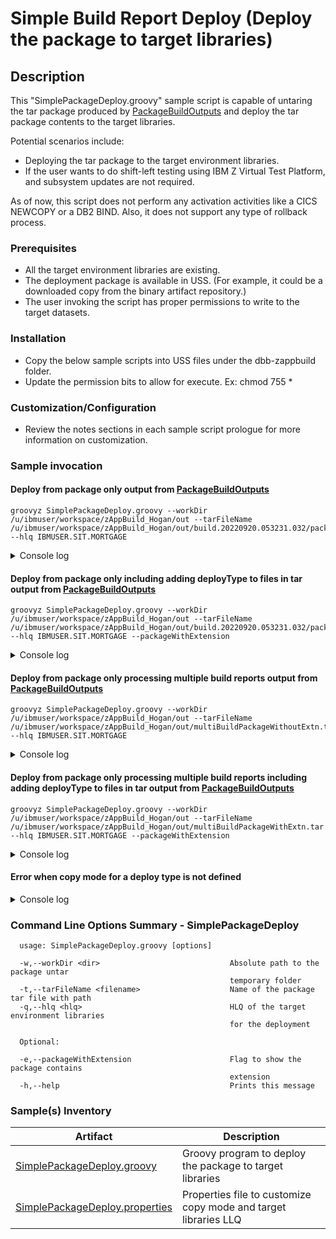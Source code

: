 # Simple Build Report Deploy (Deploy the package to target libraries)
## Description
This "SimplePackageDeploy.groovy" sample script is capable of untaring the tar package produced by [PackageBuildOutputs](../PackageBuildOutputs/) and deploy the tar package contents to the target libraries. 

Potential scenarios include:
* Deploying the tar package to the target environment libraries.
* If the user wants to do shift-left testing using IBM Z Virtual Test Platform, and subsystem updates are not required.

As of now, this script does not perform any activation activities like a CICS NEWCOPY or a DB2 BIND.  Also, it does not support any type of rollback process.

### Prerequisites

* All the target environment libraries are existing.
* The deployment package is available in USS. (For example, it could be a downloaded copy from the binary artifact repository.)
* The user invoking the script has proper permissions to write to the target datasets.

### Installation
* Copy the below sample scripts into USS files under the dbb-zappbuild folder.
* Update the permission bits to allow for execute. Ex: chmod 755 *

### Customization/Configuration
* Review the notes sections in each sample script prologue for more information on customization.

### Sample invocation

#### Deploy from package only output from [PackageBuildOutputs](../PackageBuildOutputs/)
```
groovyz SimplePackageDeploy.groovy --workDir /u/ibmuser/workspace/zAppBuild_Hogan/out --tarFileName /u/ibmuser/workspace/zAppBuild_Hogan/out/build.20220920.053231.032/packageWithoutExtn.tar --hlq IBMUSER.SIT.MORTGAGE
```

<details>
  <summary>Console log</summary>

SimplePackageDeploy console output

```
** SimplePackageDeploy start at 20220920.073414.034
** Created tar file extract directory /u/ibmuser/workspace/zAppBuild_Hogan/out/DeployFiles_20220920.073414.034
** Untar file at /u/ibmuser/workspace/zAppBuild_Hogan/out/build.20220920.053231.032/packageWithoutExtn.tar.

Package untar done to /u/ibmuser/workspace/zAppBuild_Hogan/out/DeployFiles_20220920.073414.034

** Deploying the contents in /u/ibmuser/workspace/zAppBuild_Hogan/out/DeployFiles_20220920.073414.034/BuildReport.json

Extracted file /u/ibmuser/workspace/zAppBuild_Hogan/out/DeployFiles_20220920.073414.034/IBMUSER.MORT0001.LOAD/EPSMORT is of type MAPLOAD
Copied source file - IBMUSER.MORT0001.LOAD/EPSMORT to Target PDS - IBMUSER.SIT.MORTGAGE.MAPLOAD

Extracted file /u/ibmuser/workspace/zAppBuild_Hogan/out/DeployFiles_20220920.073414.034/IBMUSER.MORT0001.LOAD/EPSMLIS is of type MAPLOAD
Copied source file - IBMUSER.MORT0001.LOAD/EPSMLIS to Target PDS - IBMUSER.SIT.MORTGAGE.MAPLOAD

Extracted file /u/ibmuser/workspace/zAppBuild_Hogan/out/DeployFiles_20220920.073414.034/IBMUSER.MORT0001.LOAD/EPSCSMRT is of type CICSLOAD
Copied source file - IBMUSER.MORT0001.LOAD/EPSCSMRT to Target PDS - IBMUSER.SIT.MORTGAGE.CICSLOAD

Extracted file /u/ibmuser/workspace/zAppBuild_Hogan/out/DeployFiles_20220920.073414.034/IBMUSER.MORT0001.DBRM/EPSCMORT is of type DBRM
Copied source file - IBMUSER.MORT0001.DBRM/EPSCMORT to Target PDS - IBMUSER.SIT.MORTGAGE.DBRM

Extracted file /u/ibmuser/workspace/zAppBuild_Hogan/out/DeployFiles_20220920.073414.034/IBMUSER.MORT0001.LOAD/EPSCMORT is of type CICSLOAD
Copied source file - IBMUSER.MORT0001.LOAD/EPSCMORT to Target PDS - IBMUSER.SIT.MORTGAGE.CICSLOAD

Extracted file /u/ibmuser/workspace/zAppBuild_Hogan/out/DeployFiles_20220920.073414.034/IBMUSER.MORT0001.LOAD/DATEVAL is of type LOAD
Copied source file - IBMUSER.MORT0001.LOAD/DATEVAL to Target PDS - IBMUSER.SIT.MORTGAGE.LOAD

Extracted file /u/ibmuser/workspace/zAppBuild_Hogan/out/DeployFiles_20220920.073414.034/IBMUSER.MORT0001.LOAD/LENPGM is of type LOAD
Copied source file - IBMUSER.MORT0001.LOAD/LENPGM to Target PDS - IBMUSER.SIT.MORTGAGE.LOAD

Deleted the temporary folder - /u/ibmuser/workspace/zAppBuild_Hogan/out/DeployFiles_20220920.073414.034

** Build finished
```
</details>


#### Deploy from package only including adding deployType to files in tar output from [PackageBuildOutputs](../PackageBuildOutputs/)
```
groovyz SimplePackageDeploy.groovy --workDir /u/ibmuser/workspace/zAppBuild_Hogan/out --tarFileName /u/ibmuser/workspace/zAppBuild_Hogan/out/build.20220920.053231.032/packageWithExtn.tar --hlq IBMUSER.SIT.MORTGAGE --packageWithExtension
```

<details>
  <summary>Console log</summary>

SimplePackageDeploy console output

```
** SimplePackageDeploy start at 20220920.073751.037
** Created tar file extract directory /u/ibmuser/workspace/zAppBuild_Hogan/out/DeployFiles_20220920.073751.037
** Untar file at /u/ibmuser/workspace/zAppBuild_Hogan/out/build.20220920.053231.032/packageWithExtn.tar.

Package untar done to /u/ibmuser/workspace/zAppBuild_Hogan/out/DeployFiles_20220920.073751.037

** Deploying the contents in /u/ibmuser/workspace/zAppBuild_Hogan/out/DeployFiles_20220920.073751.037/BuildReport.json

Extracted file /u/ibmuser/workspace/zAppBuild_Hogan/out/DeployFiles_20220920.073751.037/IBMUSER.MORT0001.LOAD/EPSMORT.MAPLOAD is of type MAPLOAD
Copied source file - IBMUSER.MORT0001.LOAD/EPSMORT to Target PDS - IBMUSER.SIT.MORTGAGE.MAPLOAD

Extracted file /u/ibmuser/workspace/zAppBuild_Hogan/out/DeployFiles_20220920.073751.037/IBMUSER.MORT0001.LOAD/EPSMLIS.MAPLOAD is of type MAPLOAD
Copied source file - IBMUSER.MORT0001.LOAD/EPSMLIS to Target PDS - IBMUSER.SIT.MORTGAGE.MAPLOAD

Extracted file /u/ibmuser/workspace/zAppBuild_Hogan/out/DeployFiles_20220920.073751.037/IBMUSER.MORT0001.LOAD/EPSCSMRT.CICSLOAD is of type CICSLOAD
Copied source file - IBMUSER.MORT0001.LOAD/EPSCSMRT to Target PDS - IBMUSER.SIT.MORTGAGE.CICSLOAD

Extracted file /u/ibmuser/workspace/zAppBuild_Hogan/out/DeployFiles_20220920.073751.037/IBMUSER.MORT0001.DBRM/EPSCMORT.DBRM is of type DBRM
Copied source file - IBMUSER.MORT0001.DBRM/EPSCMORT to Target PDS - IBMUSER.SIT.MORTGAGE.DBRM

Extracted file /u/ibmuser/workspace/zAppBuild_Hogan/out/DeployFiles_20220920.073751.037/IBMUSER.MORT0001.LOAD/EPSCMORT.CICSLOAD is of type CICSLOAD
Copied source file - IBMUSER.MORT0001.LOAD/EPSCMORT to Target PDS - IBMUSER.SIT.MORTGAGE.CICSLOAD

Extracted file /u/ibmuser/workspace/zAppBuild_Hogan/out/DeployFiles_20220920.073751.037/IBMUSER.MORT0001.LOAD/DATEVAL.LOAD is of type LOAD
Copied source file - IBMUSER.MORT0001.LOAD/DATEVAL to Target PDS - IBMUSER.SIT.MORTGAGE.LOAD

Extracted file /u/ibmuser/workspace/zAppBuild_Hogan/out/DeployFiles_20220920.073751.037/IBMUSER.MORT0001.LOAD/LENPGM.LOAD is of type LOAD
Copied source file - IBMUSER.MORT0001.LOAD/LENPGM to Target PDS - IBMUSER.SIT.MORTGAGE.LOAD

Deleted the temporary folder - /u/ibmuser/workspace/zAppBuild_Hogan/out/DeployFiles_20220920.073751.037

** Build finished
```
</details>


#### Deploy from package only processing multiple build reports output from [PackageBuildOutputs](../PackageBuildOutputs/)
```
groovyz SimplePackageDeploy.groovy --workDir /u/ibmuser/workspace/zAppBuild_Hogan/out --tarFileName /u/ibmuser/workspace/zAppBuild_Hogan/out/multiBuildPackageWithoutExtn.tar --hlq IBMUSER.SIT.MORTGAGE
```

<details>
  <summary>Console log</summary>

SimplePackageDeploy console output

```
** SimplePackageDeploy start at 20220920.074004.040
** Created tar file extract directory /u/ibmuser/workspace/zAppBuild_Hogan/out/DeployFiles_20220920.074004.040
** Untar file at /u/ibmuser/workspace/zAppBuild_Hogan/out/multiBuildPackageWithoutExtn.tar.

Package untar done to /u/ibmuser/workspace/zAppBuild_Hogan/out/DeployFiles_20220920.074004.040

** Deploying the contents in /u/ibmuser/workspace/zAppBuild_Hogan/out/DeployFiles_20220920.074004.040/001_BuildReport.json

Extracted file /u/ibmuser/workspace/zAppBuild_Hogan/out/DeployFiles_20220920.074004.040/IBMUSER.MORT0001.LOAD/EPSMORT is of type MAPLOAD
Copied source file - IBMUSER.MORT0001.LOAD/EPSMORT to Target PDS - IBMUSER.SIT.MORTGAGE.MAPLOAD

Extracted file /u/ibmuser/workspace/zAppBuild_Hogan/out/DeployFiles_20220920.074004.040/IBMUSER.MORT0001.LOAD/EPSMLIS is of type MAPLOAD
Copied source file - IBMUSER.MORT0001.LOAD/EPSMLIS to Target PDS - IBMUSER.SIT.MORTGAGE.MAPLOAD

Extracted file /u/ibmuser/workspace/zAppBuild_Hogan/out/DeployFiles_20220920.074004.040/IBMUSER.MORT0001.LOAD/EPSCSMRT is of type CICSLOAD
Copied source file - IBMUSER.MORT0001.LOAD/EPSCSMRT to Target PDS - IBMUSER.SIT.MORTGAGE.CICSLOAD

Extracted file /u/ibmuser/workspace/zAppBuild_Hogan/out/DeployFiles_20220920.074004.040/IBMUSER.MORT0001.DBRM/EPSCMORT is of type DBRM
Copied source file - IBMUSER.MORT0001.DBRM/EPSCMORT to Target PDS - IBMUSER.SIT.MORTGAGE.DBRM

Extracted file /u/ibmuser/workspace/zAppBuild_Hogan/out/DeployFiles_20220920.074004.040/IBMUSER.MORT0001.LOAD/EPSCMORT is of type CICSLOAD
Copied source file - IBMUSER.MORT0001.LOAD/EPSCMORT to Target PDS - IBMUSER.SIT.MORTGAGE.CICSLOAD

Extracted file /u/ibmuser/workspace/zAppBuild_Hogan/out/DeployFiles_20220920.074004.040/IBMUSER.MORT0001.LOAD/DATEVAL is of type LOAD
Copied source file - IBMUSER.MORT0001.LOAD/DATEVAL to Target PDS - IBMUSER.SIT.MORTGAGE.LOAD

Extracted file /u/ibmuser/workspace/zAppBuild_Hogan/out/DeployFiles_20220920.074004.040/IBMUSER.MORT0001.LOAD/LENPGM is of type LOAD
Copied source file - IBMUSER.MORT0001.LOAD/LENPGM to Target PDS - IBMUSER.SIT.MORTGAGE.LOAD

** Deploying the contents in /u/ibmuser/workspace/zAppBuild_Hogan/out/DeployFiles_20220920.074004.040/002_BuildReport.json

Extracted file /u/ibmuser/workspace/zAppBuild_Hogan/out/DeployFiles_20220920.074004.040/IBMUSER.MORT0002.LOAD/EPSCSMRD is of type CICSLOAD
Copied source file - IBMUSER.MORT0002.LOAD/EPSCSMRD to Target PDS - IBMUSER.SIT.MORTGAGE.CICSLOAD

Extracted file /u/ibmuser/workspace/zAppBuild_Hogan/out/DeployFiles_20220920.074004.040/IBMUSER.MORT0002.LOAD/EPSMPMT is of type LOAD
Copied source file - IBMUSER.MORT0002.LOAD/EPSMPMT to Target PDS - IBMUSER.SIT.MORTGAGE.LOAD

Extracted file /u/ibmuser/workspace/zAppBuild_Hogan/out/DeployFiles_20220920.074004.040/IBMUSER.MORT0002.LOAD/EPSMLIST is of type CICSLOAD
Copied source file - IBMUSER.MORT0002.LOAD/EPSMLIST to Target PDS - IBMUSER.SIT.MORTGAGE.CICSLOAD

Deleted the temporary folder - /u/ibmuser/workspace/zAppBuild_Hogan/out/DeployFiles_20220920.074004.040

** Build finished
```
</details>


#### Deploy from package only processing multiple build reports including adding deployType to files in tar output from [PackageBuildOutputs](../PackageBuildOutputs/)
```
groovyz SimplePackageDeploy.groovy --workDir /u/ibmuser/workspace/zAppBuild_Hogan/out --tarFileName /u/ibmuser/workspace/zAppBuild_Hogan/out/multiBuildPackageWithExtn.tar --hlq IBMUSER.SIT.MORTGAGE --packageWithExtension
```

<details>
  <summary>Console log</summary>

SimplePackageDeploy console output

```
** SimplePackageDeploy start at 20220920.074508.045
** Created tar file extract directory /u/ibmuser/workspace/zAppBuild_Hogan/out/DeployFiles_20220920.074508.045
** Untar file at /u/ibmuser/workspace/zAppBuild_Hogan/out/multiBuildPackageWithExtn.tar.

Package untar done to /u/ibmuser/workspace/zAppBuild_Hogan/out/DeployFiles_20220920.074508.045

** Deploying the contents in /u/ibmuser/workspace/zAppBuild_Hogan/out/DeployFiles_20220920.074508.045/001_BuildReport.json

Extracted file /u/ibmuser/workspace/zAppBuild_Hogan/out/DeployFiles_20220920.074508.045/IBMUSER.MORT0001.LOAD/EPSMORT.MAPLOAD is of type MAPLOAD
Copied source file - IBMUSER.MORT0001.LOAD/EPSMORT to Target PDS - IBMUSER.SIT.MORTGAGE.MAPLOAD

Extracted file /u/ibmuser/workspace/zAppBuild_Hogan/out/DeployFiles_20220920.074508.045/IBMUSER.MORT0001.LOAD/EPSMLIS.MAPLOAD is of type MAPLOAD
Copied source file - IBMUSER.MORT0001.LOAD/EPSMLIS to Target PDS - IBMUSER.SIT.MORTGAGE.MAPLOAD

Extracted file /u/ibmuser/workspace/zAppBuild_Hogan/out/DeployFiles_20220920.074508.045/IBMUSER.MORT0001.LOAD/EPSCSMRT.CICSLOAD is of type CICSLOAD
Copied source file - IBMUSER.MORT0001.LOAD/EPSCSMRT to Target PDS - IBMUSER.SIT.MORTGAGE.CICSLOAD

Extracted file /u/ibmuser/workspace/zAppBuild_Hogan/out/DeployFiles_20220920.074508.045/IBMUSER.MORT0001.DBRM/EPSCMORT.DBRM is of type DBRM
Copied source file - IBMUSER.MORT0001.DBRM/EPSCMORT to Target PDS - IBMUSER.SIT.MORTGAGE.DBRM

Extracted file /u/ibmuser/workspace/zAppBuild_Hogan/out/DeployFiles_20220920.074508.045/IBMUSER.MORT0001.LOAD/EPSCMORT.CICSLOAD is of type CICSLOAD
Copied source file - IBMUSER.MORT0001.LOAD/EPSCMORT to Target PDS - IBMUSER.SIT.MORTGAGE.CICSLOAD

Extracted file /u/ibmuser/workspace/zAppBuild_Hogan/out/DeployFiles_20220920.074508.045/IBMUSER.MORT0001.LOAD/DATEVAL.LOAD is of type LOAD
Copied source file - IBMUSER.MORT0001.LOAD/DATEVAL to Target PDS - IBMUSER.SIT.MORTGAGE.LOAD

Extracted file /u/ibmuser/workspace/zAppBuild_Hogan/out/DeployFiles_20220920.074508.045/IBMUSER.MORT0001.LOAD/LENPGM.LOAD is of type LOAD
Copied source file - IBMUSER.MORT0001.LOAD/LENPGM to Target PDS - IBMUSER.SIT.MORTGAGE.LOAD

** Deploying the contents in /u/ibmuser/workspace/zAppBuild_Hogan/out/DeployFiles_20220920.074508.045/002_BuildReport.json

Extracted file /u/ibmuser/workspace/zAppBuild_Hogan/out/DeployFiles_20220920.074508.045/IBMUSER.MORT0002.LOAD/EPSCSMRD.CICSLOAD is of type CICSLOAD
Copied source file - IBMUSER.MORT0002.LOAD/EPSCSMRD to Target PDS - IBMUSER.SIT.MORTGAGE.CICSLOAD

Extracted file /u/ibmuser/workspace/zAppBuild_Hogan/out/DeployFiles_20220920.074508.045/IBMUSER.MORT0002.LOAD/EPSMPMT.LOAD is of type LOAD
Copied source file - IBMUSER.MORT0002.LOAD/EPSMPMT to Target PDS - IBMUSER.SIT.MORTGAGE.LOAD

Extracted file /u/ibmuser/workspace/zAppBuild_Hogan/out/DeployFiles_20220920.074508.045/IBMUSER.MORT0002.LOAD/EPSMLIST.CICSLOAD is of type CICSLOAD
Copied source file - IBMUSER.MORT0002.LOAD/EPSMLIST to Target PDS - IBMUSER.SIT.MORTGAGE.CICSLOAD

Deleted the temporary folder - /u/ibmuser/workspace/zAppBuild_Hogan/out/DeployFiles_20220920.074508.045

** Build finished
```
</details>


#### Error when copy mode for a deploy type is not defined

<details>
  <summary>Console log</summary>

SimplePackageDeploy console output

```
** SimplePackageDeploy start at 20220920.075237.052
** Created tar file extract directory /u/ibmuser/workspace/zAppBuild_Hogan/out/DeployFiles_20220920.075237.052
** Untar file at /u/ibmuser/workspace/zAppBuild_Hogan/out/build.20220920.053231.032/packageWithoutExtn.tar.

Package untar done to /u/ibmuser/workspace/zAppBuild_Hogan/out/DeployFiles_20220920.075237.052

** Deploying the contents in /u/ibmuser/workspace/zAppBuild_Hogan/out/DeployFiles_20220920.075237.052/BuildReport.json

Extracted file /u/ibmuser/workspace/zAppBuild_Hogan/out/DeployFiles_20220920.075237.052/IBMUSER.MORT0001.LOAD/EPSMORT is of type MAPLOAD
Copied source file - IBMUSER.MORT0001.LOAD/EPSMORT to Target PDS - IBMUSER.SIT.MORTGAGE.MAPLOAD

Extracted file /u/ibmuser/workspace/zAppBuild_Hogan/out/DeployFiles_20220920.075237.052/IBMUSER.MORT0001.LOAD/EPSMLIS is of type MAPLOAD
Copied source file - IBMUSER.MORT0001.LOAD/EPSMLIS to Target PDS - IBMUSER.SIT.MORTGAGE.MAPLOAD

Extracted file /u/ibmuser/workspace/zAppBuild_Hogan/out/DeployFiles_20220920.075237.052/IBMUSER.MORT0001.LOAD/EPSCSMRT is of type CICSLOAD
ERROR: DEPLOYMENT FAILED
ERROR: SOURCE FILE NOT DEPLOYED : IBMUSER.MORT0001.LOAD/EPSCSMRT
ERROR: DBB COPY MODE NOT DEFINED FOR DEPLOY TYPE : CICSLOAD


Deleted the temporary folder - /u/ibmuser/workspace/zAppBuild_Hogan/out/DeployFiles_20220920.075237.052

** Build finished
```
</details>


### Command Line Options Summary - SimplePackageDeploy
```
  usage: SimplePackageDeploy.groovy [options]
 
  -w,--workDir <dir>                             Absolute path to the package untar 
                                                 temporary folder
  -t,--tarFileName <filename>                    Name of the package tar file with path
  -q,--hlq <hlq>                                 HLQ of the target environment libraries 
                                                 for the deployment 
                                                                                                                                          
  Optional:
  
  -e,--packageWithExtension                      Flag to show the package contains 
                                                 extension 
  -h,--help                                      Prints this message
```

### Sample(s) Inventory

Artifact | Description
---------- | ----------------------------------------------------------------------------------------
[SimplePackageDeploy.groovy](SimplePackageDeploy.groovy) | Groovy program to deploy the package to target libraries
[SimplePackageDeploy.properties](SimplePackageDeploy.properties) | Properties file to customize copy mode and target libraries LLQ
